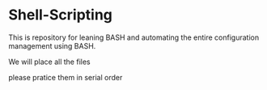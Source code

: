 # Shell-Scripting

This is repository for leaning BASH and automating the entire configuration management using BASH.

We will place all the files

please pratice them in serial order